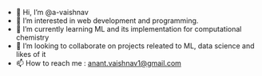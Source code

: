 - 👋 Hi, I’m @a-vaishnav
- 👀 I’m interested in web development and programming.
- 🌱 I’m currently learning ML and its implementation for computational chemistry
- 💞️ I’m looking to collaborate on projects releated to ML, data science and likes of it
- 📫 How to reach me : anant.vaishnav1@gmail.com

<!---
a-vaishnav/a-vaishnav is a ✨ special ✨ repository because its `README.md` (this file) appears on your GitHub profile.
You can click the Preview link to take a look at your changes.
--->
